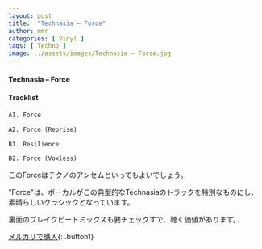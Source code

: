 ```yaml
---
layout: post
title:  "Technasia – Force"
author: mmr
categories: [ Vinyl ]
tags: [ Techno ]
image: ../assets/images/Technasia – Force.jpg
---
```


#### Technasia – Force

#### Tracklist
```md
A1. Force

A2. Force (Reprise)

B1. Resilience

B2. Force (Voxless)
```

このForceはテクノのアンセムといってもよいでしょう。

"Force"は、ボーカルがこの典型的なTechnasiaのトラックを特別なものにし、素晴らしいクラシックとなっています。

裏面のブレイクビートミックスも要チェックすで、聴く価値があります。

[メルカリで購入](https://jp.mercari.com/item/m82234983144){: .button1}

